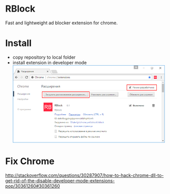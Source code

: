 # RBlock 
Fast and  lightweight ad blocker extension for chrome.

# Install

* copy repository to local folder
* install extension in developer mode
![Install extension](https://github.com/rustamspl/rblock/blob/master/install/screen.png)

# Fix Chrome
http://stackoverflow.com/questions/30287907/how-to-hack-chrome-dll-to-get-rid-of-the-disable-developer-mode-extensions-pop/30361260#30361260
